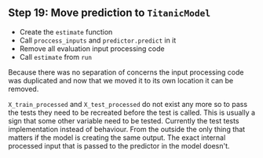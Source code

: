 
## Step 19: Move prediction to `TitanicModel`

- Create the `estimate` function
- Call `proccess_inputs` and `predictor.predict` in it
- Remove all evaluation input processing code
- Call `estimate` from `run`

Because there was no separation of concerns the input processing code was duplicated and now that we moved it to its own location it can be removed. 

`X_train_processed` and `X_test_processed` do not exist any more so to pass the tests they need to be recreated before the test is called. This is usually a sign that some other variable need to be tested. Currently the test tests implementation instead of behaviour. From the outside the only thing that matters if the model is creating the same output. The exact internal processed input that is passed to the predictor in the model doesn't.
